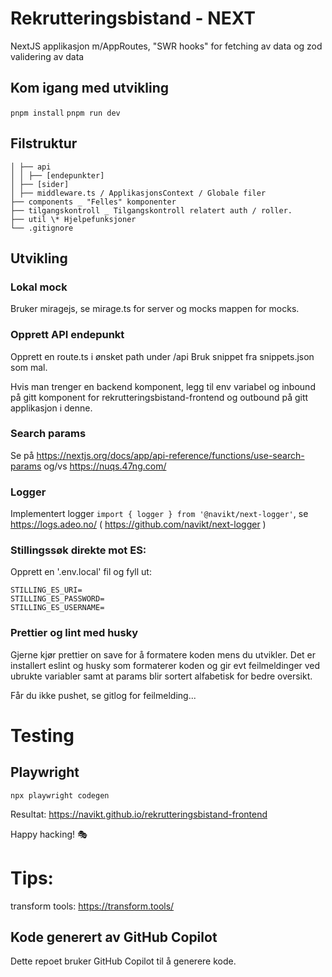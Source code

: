 # Rekrutteringsbistand - NEXT

NextJS applikasjon m/AppRoutes, "SWR hooks" for fetching av data og zod validering av data

## Kom igang med utvikling

`pnpm install`
`pnpm run dev`

## Filstruktur

```
│ ├── api
│ │ ├── [endepunkter]
│ ├── [sider]
│ ├── middleware.ts / ApplikasjonsContext / Globale filer
├── components _ "Felles" komponenter
├── tilgangskontroll _ Tilgangskontroll relatert auth / roller.
├── util \* Hjelpefunksjoner
└── .gitignore
```

## Utvikling

### Lokal mock

Bruker miragejs, se mirage.ts for server og mocks mappen for mocks.

### Opprett API endepunkt

Opprett en route.ts i ønsket path under /api
Bruk snippet fra snippets.json som mal.

Hvis man trenger en backend komponent, legg til env variabel og inbound på gitt komponent for rekrutteringsbistand-frontend og outbound på gitt applikasjon i denne.

### Search params

Se på https://nextjs.org/docs/app/api-reference/functions/use-search-params og/vs https://nuqs.47ng.com/

### Logger

Implementert logger `import { logger } from '@navikt/next-logger'`, se https://logs.adeo.no/ ( https://github.com/navikt/next-logger )

### Stillingssøk direkte mot ES:

Opprett en '.env.local' fil og fyll ut:

```
STILLING_ES_URI=
STILLING_ES_PASSWORD=
STILLING_ES_USERNAME=
```

### Prettier og lint med husky

Gjerne kjør prettier on save for å formatere koden mens du utvikler.
Det er installert eslint og husky som formaterer koden og gir evt feilmeldinger ved ubrukte variabler samt at params blir sortert alfabetisk for bedre oversikt.

Får du ikke pushet, se gitlog for feilmelding...

# Testing

## Playwright

`npx playwright codegen`

Resultat: https://navikt.github.io/rekrutteringsbistand-frontend

Happy hacking! 🎭

# Tips:

transform tools: https://transform.tools/

## Kode generert av GitHub Copilot

Dette repoet bruker GitHub Copilot til å generere kode.
